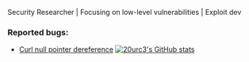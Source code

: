 Security Researcher | Focusing on low-level vulnerabilities | Exploit dev 

### Reported bugs:
- [Curl null pointer dereference](https://bushido-sec.com/index.php/2023/09/20/null-pointer-dereference-in-curl/)
[![20urc3's GitHub stats](https://github-readme-stats.vercel.app/api?username=20urc3)](https://github.com/anuraghazra/github-readme-stats)
